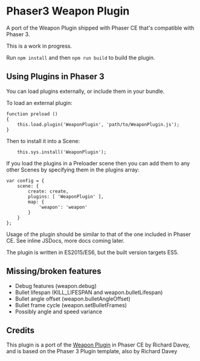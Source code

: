 # Phaser3 Weapon Plugin

A port of the Weapon Plugin shipped with Phaser CE that's compatible with Phaser 3.

This is a work in progress.

Run `npm install` and then `npm run build` to build the plugin.

## Using Plugins in Phaser 3

You can load plugins externally, or include them in your bundle.

To load an external plugin:

```
function preload ()
{
    this.load.plugin('WeaponPlugin', 'path/to/WeaponPlugin.js');
}
```

Then to install it into a Scene:

```
    this.sys.install('WeaponPlugin');
```

If you load the plugins in a Preloader scene then you can add them to any other Scenes by specifying them in the plugins array:

```
var config = {
    scene: {
        create: create,
        plugins: [ 'WeaponPlugin' ],
        map: {
            'weapon': 'weapon'
        }
    }
};
```

Usage of the plugin should be similar to that of the one included in Phaser CE. See inline JSDocs, more docs coming later.

The plugin is written in ES2015/ES6, but the built version targets ES5.

## Missing/broken features
* Debug features (weapon.debug)
* Bullet lifespan (KILL_LIFESPAN and weapon.bulletLifespan)
* Bullet angle offset (weapon.bulletAngleOffset)
* Bullet frame cycle (weapon.setBulletFrames)
* Possibly angle and speed variance


## Credits
This plugin is a port of the [Weapon Plugin](https://github.com/photonstorm/phaser-ce/blob/f2be9bef1d953c9cd55dcd8808d109fa96731126/src/plugins/weapon/WeaponPlugin.js) in Phaser CE by Richard Davey, and is based on the Phaser 3 Plugin template, also by Richard Davey
